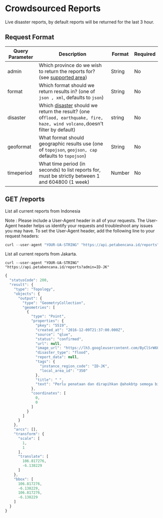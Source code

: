 # Crowdsourced Reports

Live disaster reports, by default reports will be returned for the last 3 hour.

## Request Format

| Query Parameter | Description                                                                                                                                                                                   | Format | Required |
| --------------- | --------------------------------------------------------------------------------------------------------------------------------------------------------------------------------------------- | ------ | -------- |
| admin           | Which province do we wish to return the reports for? (see [supported area](https://docs.petabencana.id/v/master/general/supported-area))                                                      | String | No       |
| format          | Which format should we return results in? (one of `json , xml`, defaults to `json`)                                                                                                           | String | No       |
| disaster        | Which [disaster](https://docs.petabencana.id/v/master/general/supported-hazards) should we return the result? (one of`flood, earthquake, fire, haze, wind volcano,`doesn't filter by default) | string | No       |
| geoformat       | What format should geographic results use (one of `topojson`, `geojson, cap` defaults to `topojson`)                                                                                          | String | No       |
| timeperiod      | What time period (in seconds) to list reports for, must be strictly between 1 and 604800 (1 week)                                                                                             | Number | No       |

## GET /reports

List all current reports from Indonesia


Note : Please include a User-Agent header in all of your requests. The User-Agent header helps us identify your requests and troubleshoot any issues you may have. To set the User-Agent header, add the following line to your request headers:

```javascript
curl --user-agent "YOUR-UA-STRING" "https://api.petabencana.id/reports"
```

List all current reports from Jakarta.

```
curl --user-agent "YOUR-UA-STRING" "https://api.petabencana.id/reports?admin=ID-JK"
```

```javascript
{
  "statusCode": 200,
  "result": {
    "type": "Topology",
    "objects": {
      "output": {
        "type": "GeometryCollection",
        "geometries": [
          {
            "type": "Point",
            "properties": {
              "pkey": "5519",
              "created_at": "2016-12-09T21:37:00.000Z",
              "source": "qlue",
              "status": "confirmed",
              "url": null,
              "image_url": "https://lh3.googleusercontent.com/ByClSrW6QhFkBxUhZo0rFt6eiVdvnEHisSzsgjaC9KxdGAQ6CYksTZRA1rcNP9cBGZiv6s4Vp5D8NzkAjPyrBs6c6R4h=s480-c",
              "disaster_type": "flood",
              "report_data": null,
              "tags": {
                "instance_region_code": "ID-JK",
                "local_area_id": "350"
              },
              "title": " ",
              "text": "Perlu penataan dan dirapihkan @ahokbtp semoga bisa lbh baik, bersih dan teratur"
            },
            "coordinates": [
              0,
              0
            ]
          }
        ]
      }
    },
    "arcs": [],
    "transform": {
      "scale": [
        1,
        1
      ],
      "translate": [
        106.817276,
        -6.138229
      ]
    },
    "bbox": [
      106.817276,
      -6.138229,
      106.817276,
      -6.138229
    ]
  }
}
```
